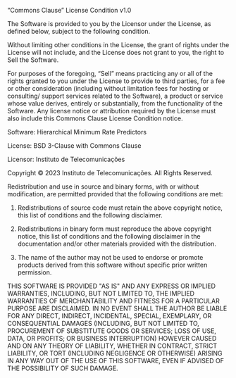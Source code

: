 “Commons Clause” License Condition v1.0


The Software is provided to you by the Licensor under the License, as defined below, subject to the following condition.


Without limiting other conditions in the License, the grant of rights under the License will not include, and the License does not grant to you, the right to Sell the Software.


For purposes of the foregoing, “Sell” means practicing any or all of the rights granted to you under the License to provide to third parties, for a fee or other consideration (including without limitation fees for hosting or consulting/ support services related to the Software), a product or service whose value derives, entirely or substantially, from the functionality of the Software. Any license notice or attribution required by the License must also include this Commons Clause License Condition notice.


Software: Hierarchical Minimum Rate Predictors


License: BSD 3-Clause with Commons Clause


Licensor: Instituto de Telecomunicações


Copyright © 2023 Instituto de Telecomunicações. All Rights Reserved.


Redistribution and use in source and binary forms, with or without modification, are permitted provided that the following conditions are met:


1. Redistributions of source code must retain the above copyright notice, this list of conditions and the following disclaimer.


2. Redistributions in binary form must reproduce the above copyright notice, this list of conditions and the following disclaimer in the documentation and/or other materials provided with the distribution.


3. The name of the author may not be used to endorse or promote products derived from this software without specific prior written permission.


THIS SOFTWARE IS PROVIDED "AS IS" AND ANY EXPRESS OR IMPLIED WARRANTIES, INCLUDING, BUT NOT LIMITED TO, THE IMPLIED WARRANTIES OF MERCHANTABILITY AND FITNESS FOR A PARTICULAR PURPOSE ARE DISCLAIMED. IN NO EVENT SHALL THE AUTHOR BE LIABLE FOR ANY DIRECT, INDIRECT, INCIDENTAL, SPECIAL, EXEMPLARY, OR CONSEQUENTIAL DAMAGES (INCLUDING, BUT NOT LIMITED TO, PROCUREMENT OF SUBSTITUTE GOODS OR SERVICES; LOSS OF USE, DATA, OR PROFITS; OR BUSINESS INTERRUPTION) HOWEVER CAUSED AND ON ANY THEORY OF LIABILITY, WHETHER IN CONTRACT, STRICT LIABILITY, OR TORT (INCLUDING NEGLIGENCE OR OTHERWISE) ARISING IN ANY WAY OUT OF THE USE OF THIS SOFTWARE, EVEN IF ADVISED OF THE POSSIBILITY OF SUCH DAMAGE.
